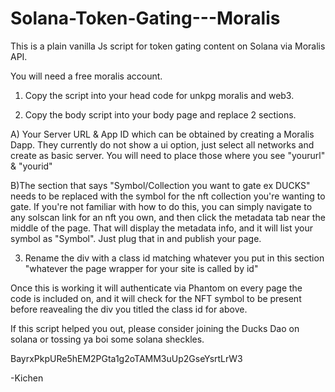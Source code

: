 # Solana-Token-Gating---Moralis

This is a plain vanilla Js script for token gating content on Solana via Moralis API. 

You will need a free moralis account. 

1. Copy the script into your head code for unkpg moralis and web3.

2. Copy the body script into your body page and replace 2 sections.

A) Your Server URL & App ID which can be obtained by creating a Moralis Dapp. They currently do not show a ui option, just select all networks and create as basic server. 
You will need to place those where you see "yoururl" & "yourid"

B)The section that says "Symbol/Collection you want to gate ex DUCKS" needs to be replaced with the symbol for the nft collection you're wanting to gate. If you're not familiar with how to do this, you can simply navigate to any solscan link for an nft you own, and then click the metadata tab near the middle of the page. That will display the metadata info, and it will list your symbol as "Symbol". Just plug that in and publish your page. 

3. Rename the div with a class id matching whatever you put in this section "whatever the page wrapper for your site is called by id"

Once this is working it will authenticate via Phantom on every page the code is included on, and it will check for the NFT symbol to be present before reavealing the div 
you titled the class id for above.

If this script helped you out, please consider joining the Ducks Dao on solana or tossing ya boi some solana sheckles. 

BayrxPkpURe5hEM2PGta1g2oTAMM3uUp2GseYsrtLrW3

-Kichen
